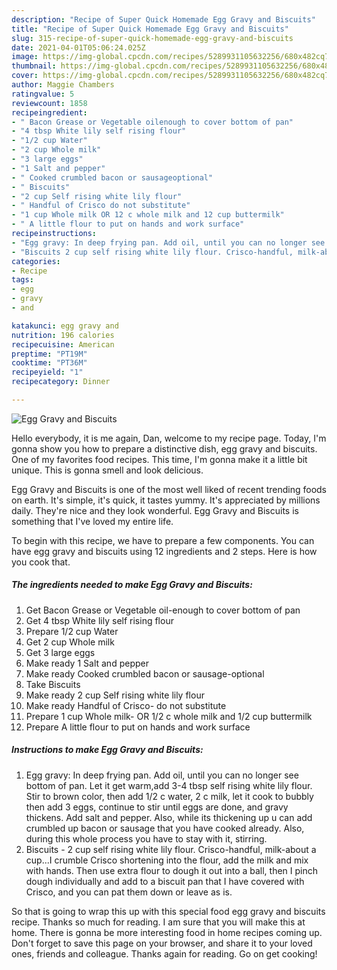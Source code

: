 ```yaml
---
description: "Recipe of Super Quick Homemade Egg Gravy and Biscuits"
title: "Recipe of Super Quick Homemade Egg Gravy and Biscuits"
slug: 315-recipe-of-super-quick-homemade-egg-gravy-and-biscuits
date: 2021-04-01T05:06:24.025Z
image: https://img-global.cpcdn.com/recipes/5289931105632256/680x482cq70/egg-gravy-and-biscuits-recipe-main-photo.jpg
thumbnail: https://img-global.cpcdn.com/recipes/5289931105632256/680x482cq70/egg-gravy-and-biscuits-recipe-main-photo.jpg
cover: https://img-global.cpcdn.com/recipes/5289931105632256/680x482cq70/egg-gravy-and-biscuits-recipe-main-photo.jpg
author: Maggie Chambers
ratingvalue: 5
reviewcount: 1858
recipeingredient:
- " Bacon Grease or Vegetable oilenough to cover bottom of pan"
- "4 tbsp White lily self rising flour"
- "1/2 cup Water"
- "2 cup Whole milk"
- "3 large eggs"
- "1 Salt and pepper"
- " Cooked crumbled bacon or sausageoptional"
- " Biscuits"
- "2 cup Self rising white lily flour"
- " Handful of Crisco do not substitute"
- "1 cup Whole milk OR 12 c whole milk and 12 cup buttermilk"
- " A little flour to put on hands and work surface"
recipeinstructions:
- "Egg gravy: In deep frying pan. Add oil, until you can no longer see bottom of pan. Let it get warm,add 3-4 tbsp self rising white lily flour. Stir to brown color, then add 1/2 c water, 2 c milk, let it cook to bubbly then add 3 eggs, continue to stir until eggs are done, and gravy thickens. Add salt and pepper. Also, while its thickening up u can add crumbled up bacon or sausage that you have cooked already. Also, during this whole process you have to stay with it, stirring."
- "Biscuits 2 cup self rising white lily flour. Crisco-handful, milk-about a cup...I crumble Crisco shortening into the flour, add the milk and mix with hands. Then use extra flour to dough it out into a ball, then I pinch dough individually and add to a biscuit pan that I have covered with Crisco, and you can pat them down or leave as is."
categories:
- Recipe
tags:
- egg
- gravy
- and

katakunci: egg gravy and 
nutrition: 196 calories
recipecuisine: American
preptime: "PT19M"
cooktime: "PT36M"
recipeyield: "1"
recipecategory: Dinner

---
```



![Egg Gravy and Biscuits](https://img-global.cpcdn.com/recipes/5289931105632256/680x482cq70/egg-gravy-and-biscuits-recipe-main-photo.jpg)

Hello everybody, it is me again, Dan, welcome to my recipe page. Today, I'm gonna show you how to prepare a distinctive dish, egg gravy and biscuits. One of my favorites food recipes. This time, I'm gonna make it a little bit unique. This is gonna smell and look delicious.

Egg Gravy and Biscuits is one of the most well liked of recent trending foods on earth. It's simple, it's quick, it tastes yummy. It's appreciated by millions daily. They're nice and they look wonderful. Egg Gravy and Biscuits is something that I've loved my entire life.




To begin with this recipe, we have to prepare a few components. You can have egg gravy and biscuits using 12 ingredients and 2 steps. Here is how you cook that.

<!--inarticleads1-->

##### The ingredients needed to make Egg Gravy and Biscuits:

1. Get  Bacon Grease or Vegetable oil-enough to cover bottom of pan
1. Get 4 tbsp White lily self rising flour
1. Prepare 1/2 cup Water
1. Get 2 cup Whole milk
1. Get 3 large eggs
1. Make ready 1 Salt and pepper
1. Make ready  Cooked crumbled bacon or sausage-optional
1. Take  Biscuits
1. Make ready 2 cup Self rising white lily flour
1. Make ready  Handful of Crisco- do not substitute
1. Prepare 1 cup Whole milk- OR 1/2 c whole milk and 1/2 cup buttermilk
1. Prepare  A little flour to put on hands and work surface




<!--inarticleads2-->

##### Instructions to make Egg Gravy and Biscuits:

1. Egg gravy: In deep frying pan. Add oil, until you can no longer see bottom of pan. Let it get warm,add 3-4 tbsp self rising white lily flour. Stir to brown color, then add 1/2 c water, 2 c milk, let it cook to bubbly then add 3 eggs, continue to stir until eggs are done, and gravy thickens. Add salt and pepper. Also, while its thickening up u can add crumbled up bacon or sausage that you have cooked already. Also, during this whole process you have to stay with it, stirring.
1. Biscuits - 2 cup self rising white lily flour. Crisco-handful, milk-about a cup...I crumble Crisco shortening into the flour, add the milk and mix with hands. Then use extra flour to dough it out into a ball, then I pinch dough individually and add to a biscuit pan that I have covered with Crisco, and you can pat them down or leave as is.




So that is going to wrap this up with this special food egg gravy and biscuits recipe. Thanks so much for reading. I am sure that you will make this at home. There is gonna be more interesting food in home recipes coming up. Don't forget to save this page on your browser, and share it to your loved ones, friends and colleague. Thanks again for reading. Go on get cooking!
